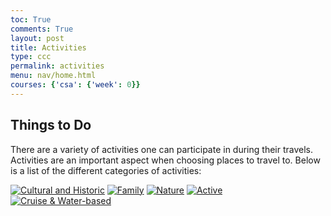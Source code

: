 ```yaml
---
toc: True
comments: True
layout: post
title: Activities
type: ccc
permalink: activities
menu: nav/home.html
courses: {'csa': {'week': 0}}
---
```


## Things to Do
There are a variety of activities one can participate in during their travels. Activities are an important aspect when choosing places to travel to. Below is a list of the different categories of activities: 

[![Cultural and Historic](https://github.com/user-attachments/assets/acd0f0dc-338b-4ba3-a825-2bb3d7ae5a00)]({{site.baseurl}}/traveling/cultural/)
[![Family](https://github.com/user-attachments/assets/ec644c2d-91e0-4cf0-aff8-639bc2e29f23)]({{site.baseurl}}/traveling/fam/)
[![Nature](https://github.com/user-attachments/assets/f711d891-b4bd-40e6-a59a-2cc49858c017)]({{site.baseurl}}/traveling/nature/)
[![Active](https://github.com/user-attachments/assets/6130dc07-f803-4acf-97f6-eec3b4f47acf)]({{site.baseurl}}/traveling/active/)
[![Cruise & Water-based](https://github.com/user-attachments/assets/6500d03e-7ead-4475-ad32-0a3df27e747c)]({{site.baseurl}}/traveling/water/)




